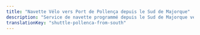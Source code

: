 ```yaml
---
title: "Navette Vélo vers Port de Pollença depuis le Sud de Majorque"
description: "Service de navette programmé depuis le Sud de Majorque vers Port de Pollença. Roulez dans la Tramuntana dans un sens, navette au retour."
translationKey: "shuttle-pollenca-from-south"
---
```


<!-- Content will be added later -->
